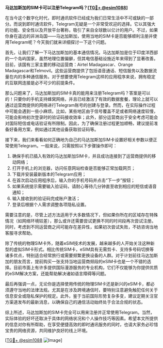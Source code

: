**马达加斯加的SIM卡可以注册Telegram吗？[[TG💪+ @esim1088](https://t.me/s/esim1088)]**

在当今这个数字化时代，即时通讯软件已经成为我们日常生活中不可或缺的一部分。而说到即时通讯软件，Telegram无疑是一个非常受欢迎的选择。它以其强大的功能、安全性以及开放平台著称，吸引了来自全球数以亿计的用户。不过，如果你身在遥远的非洲岛国——马达加斯加，使用当地的SIM卡是否能够顺利注册并使用Telegram呢？今天我们就来详细探讨一下这个问题。

首先，让我们了解一下马达加斯加的基本通信情况。马达加斯加是位于印度洋西部的一个岛屿国家，虽然地理位置偏僻，但其电信基础设施近年来得到了显著改善。目前，该国有三家主要的移动运营商：Airtel Madagascar、Orange Madagascar和Telmovil。这些运营商提供了包括语音通话、短信服务以及数据流量在内的多种通信服务。对于想要使用Telegram这样的应用程序来说，拥有稳定的互联网连接是必不可少的前提条件。

那么问题来了，马达加斯加的SIM卡真的能用来注册Telegram吗？答案是可以的！只要你的手机支持蜂窝网络，并且已经激活了有效的数据套餐，理论上就可以通过运营商提供的网络进行Telegram账号的创建与登录。然而，在实际操作过程中可能会遇到一些小麻烦。比如，某些地区由于信号覆盖不足或者网络速度较慢，可能会影响初次登录时的验证码接收效率；此外，部分运营商出于安全考虑可能会对国际短信或电话验证有所限制。因此，为了确保注册过程更加顺畅，建议提前准备好备用方案，例如通过其他设备获取验证码等。

接下来，我们来看看如何正确地为自己的马达加斯加SIM卡设置好相关参数以便正常使用Telegram。一般来说，只需按照以下步骤操作即可：

1. 确保手机已插入有效的马达加斯加SIM卡，并且成功连接到了运营商提供的移动网络；
2. 打开手机上的浏览器，访问任意网站检查是否能够正常加载网页；
3. 下载并安装最新版本的Telegram应用；
4. 在首次启动应用程序后，输入你的手机号码并点击“下一步”按钮；
5. 如果系统提示需要输入验证码，请耐心等待几分钟直至收到相应的短信或语音通知；
6. 输入接收到的验证码完成账户激活；
7. 登录后根据个人需求调整各项隐私设置。

需要注意的是，尽管上述方法适用于大多数情况下，但如果你所在的区域存在特殊情况（如网络环境较差），那么或许还需要尝试更换不同的时间段再次尝试注册。同时，考虑到不同运营商之间可能存在差异性，如果初次尝试失败，不妨咨询当地客服寻求帮助。

除了传统的物理SIM卡外，随着eSIM技术的发展，越来越多的人开始关注这种新型的虚拟SIM卡形式。相比传统SIM卡，eSIM具有无需剪卡、支持多号码切换等诸多优点，特别适合经常旅行或需要频繁更换设备的人群。对于计划前往马达加斯加的朋友而言，提前购买一张支持当地运营商频段的eSIM卡也是一个不错的选择。目前市面上有许多提供国际漫游服务的专业机构，它们不仅能够为你提供优质的eSIM解决方案，还能帮助解决诸如语言障碍等问题。

最后再强调一点，无论你是选择使用传统的物理SIM卡还是新兴的eSIM卡，都必须遵守当地的法律法规。尤其是在涉及跨境通信时，要特别注意避免触犯任何关于信息安全或隐私保护的规定。此外，鉴于当前国际形势复杂多变，建议定期关注官方渠道发布的最新消息，以确保自己的通信活动始终处于合法合规的状态。

综上所述，马达加斯加的SIM卡完全可以用来注册并正常使用Telegram。当然，实际体验的好坏还取决于具体的网络状况和个人操作技巧等因素。希望本文所提供的信息对你有所帮助，在享受便捷高效的即时通讯服务的同时，也请大家务必珍惜宝贵的网络资源，共同维护良好的线上环境。

[[TG💪+ @esim1088](https://t.me/s/esim1088) ![Image](https://i.postimg.cc/4NQfJmqS/Snipaste-2025-05-13-00-14-12.png)]